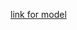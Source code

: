 [link for model](https://drive.google.com/file/d/17QLBbgl4qltha6YF20ygrCbyZ_qbafeF/view?usp=sharing)

